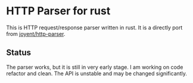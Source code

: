 # HTTP Parser for rust

This is HTTP request/response parser written in rust. It is a directly port from [joyent/http-parser](https://github.com/joyent/http-parser).

## Status

The parser works, but it is still in very early stage. I am working on code refactor and clean. The API is unstable and may be changed significantly.
